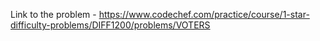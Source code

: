 Link to the problem - https://www.codechef.com/practice/course/1-star-difficulty-problems/DIFF1200/problems/VOTERS

